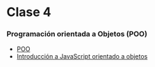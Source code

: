 # Clase 4

### Programación orientada a Objetos (POO)

- [POO](https://es.wikipedia.org/wiki/Programaci%C3%B3n_orientada_a_objetos)
- [Introducción a JavaScript orientado a objetos](https://developer.mozilla.org/es/docs/Web/JavaScript/Introducci%C3%B3n_a_JavaScript_orientado_a_objetos)
